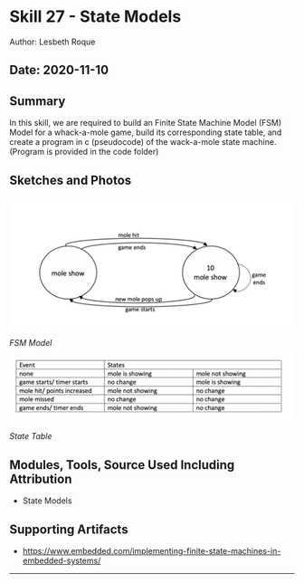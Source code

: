 #  Skill 27 - State Models

Author: Lesbeth Roque

Date: 2020-11-10
-----

## Summary
In this skill, we are required to build an Finite State Machine Model (FSM) Model for a whack-a-mole game, build its corresponding state table, and create a program in c (pseudocode) of the wack-a-mole state machine. (Program is provided in the code folder)

## Sketches and Photos

<p align="left">
<img src="https://github.com/lsroque/EC444-Repository/blob/master/skills/6.%20n-Tier%20Systems%20and%20Middleware%20Glue/27%20-%20Databases/images/27_FSM_Model.jpg" width="700">
</p>
<p>
    <em>FSM Model</em>
</p>

<p align="left">
<img src="https://github.com/lsroque/EC444-Repository/blob/master/skills/6.%20n-Tier%20Systems%20and%20Middleware%20Glue/27%20-%20Databases/images/27_Table.jpg" width="700">
</p>
<p>
    <em>State Table</em>
</p>


## Modules, Tools, Source Used Including Attribution
- State Models

## Supporting Artifacts
- https://www.embedded.com/implementing-finite-state-machines-in-embedded-systems/

-----
